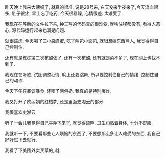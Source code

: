 昨天晚上我来大姨妈了, 就真的很准, 说是28号来, 白天没来半夜来了,今天流血很多, 肚子很疼, 早上忘了吃药, 今天很暴躁, 心情很差. 太难受了.

我现在在等新的文件拉下来, 钟工写的代码真的很难受, 就啥注释都没有, 看得人恶心, 源代码运行起来也满是问题.

就很焦虑, 今天喝了三小袋蜂蜜, 吃了两包小面包, 就很想砸东西骂人, 我觉得得自己控制住.

还有就是栋栋第二次核酸做了, 还有一次核酸, 还有就是菜不多了, 现在网上也找不到了.

我现在在听歌, 试图调整心情, 晚上还要跳舞, 所以要控制住自己的情绪, 控制住自己的动作.

今天下午在暴饮暴食, 还喝了两包奶, 我真的是特别爆炸.

我又打开了欧丽娟的红楼梦, 还是里面史湘云的部分.

我很喜欢史湘云

听了一会儿我觉得自己平静下来了, 就觉得瞌睡, 卫生巾贴着身体, 十分不舒服.

我就听一下, 不要看那些让人烦恼的东西了, 不要想那么多让人难受的东西, 我自己好好过下去就行, 

我看了下美团外卖买菜的, 就